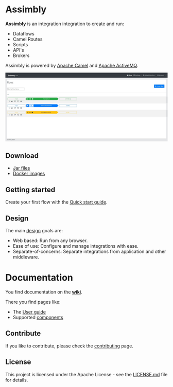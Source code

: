 # Assimbly

**Assimbly** is an integration integration to create and run:

* Dataflows
* Camel Routes
* Scripts
* API's
* Brokers

Assimbly is powered by [Apache Camel](https://github.com/apache/camel) and [Apache ActiveMQ](https://activemq.apache.org/).

![alt text](src/main/webapp/content/images/assimbly_screenshot.jpg?raw=true 'Flows page')

## Download

- [Jar files](https://github.com/orgs/assimbly/packages?repo_name=gateway)
- [Docker images](https://hub.docker.com/u/assimbly)

## Getting started

Create your first flow with the [Quick start guide](https://github.com/assimbly/integration/wiki/quick-start).

## Design

The main [design](https://github.com/assimbly/integration/wiki/design) goals are:

-   Web based: Run from any browser.
-   Ease of use: Configure and manage integrations with ease.
-   Separate-of-concerns: Separate integrations from application and other middleware.

# Documentation

You find documentation on the **[wiki](https://github.com/assimbly/integration/wiki)**.

There you find pages like:

-   The [User guide](https://github.com/assimbly/integration/wiki/user-guide)
-   Supported [components](https://github.com/assimbly/integration/wiki/components)

## Contribute

If you like to contribute, please check the [contributing](https://github.com/assimbly/integration/blob/master/CONTRIBUTING.md) page.

## License

This project is licensed under the Apache License - see the [LICENSE.md](https://github.com/assimbly/integration/blob/master/LICENSE) file for details.
